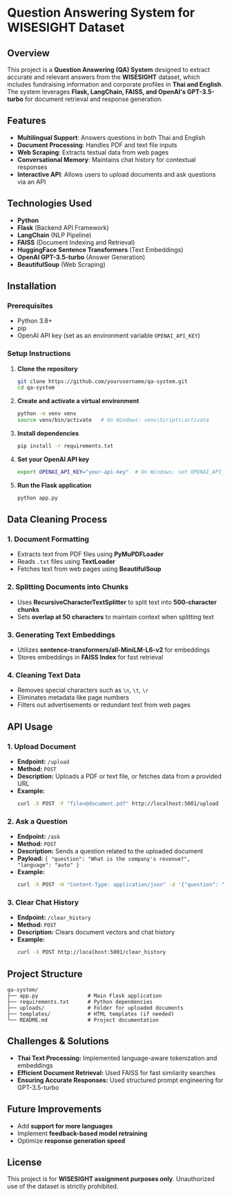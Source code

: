 # Question Answering System for WISESIGHT Dataset

## Overview
This project is a **Question Answering (QA) System** designed to extract accurate and relevant answers from the **WISESIGHT** dataset, which includes fundraising information and corporate profiles in **Thai and English**. The system leverages **Flask, LangChain, FAISS, and OpenAI's GPT-3.5-turbo** for document retrieval and response generation.


## Features
- **Multilingual Support**: Answers questions in both Thai and English
- **Document Processing**: Handles PDF and text file inputs
- **Web Scraping**: Extracts textual data from web pages
- **Conversational Memory**: Maintains chat history for contextual responses
- **Interactive API**: Allows users to upload documents and ask questions via an API

## Technologies Used
- **Python**
- **Flask** (Backend API Framework)
- **LangChain** (NLP Pipeline)
- **FAISS** (Document Indexing and Retrieval)
- **HuggingFace Sentence Transformers** (Text Embeddings)
- **OpenAI GPT-3.5-turbo** (Answer Generation)
- **BeautifulSoup** (Web Scraping)

## Installation
### Prerequisites
- Python 3.8+
- pip
- OpenAI API key (set as an environment variable `OPENAI_API_KEY`)

### Setup Instructions
1. **Clone the repository**
   ```bash
   git clone https://github.com/yourusername/qa-system.git
   cd qa-system
   ```

2. **Create and activate a virtual environment**
   ```bash
   python -m venv venv
   source venv/bin/activate   # On Windows: venv\Scripts\activate
   ```

3. **Install dependencies**
   ```bash
   pip install -r requirements.txt
   ```

4. **Set your OpenAI API key**
   ```bash
   export OPENAI_API_KEY="your-api-key"  # On Windows: set OPENAI_API_KEY="your-api-key"
   ```

5. **Run the Flask application**
   ```bash
   python app.py
   ```

## Data Cleaning Process
### 1. **Document Formatting**
   - Extracts text from PDF files using **PyMuPDFLoader**
   - Reads `.txt` files using **TextLoader**
   - Fetches text from web pages using **BeautifulSoup**

### 2. **Splitting Documents into Chunks**
   - Uses **RecursiveCharacterTextSplitter** to split text into **500-character chunks**
   - Sets **overlap at 50 characters** to maintain context when splitting text

### 3. **Generating Text Embeddings**
   - Utilizes **sentence-transformers/all-MiniLM-L6-v2** for embeddings
   - Stores embeddings in **FAISS Index** for fast retrieval

### 4. **Cleaning Text Data**
   - Removes special characters such as `\n`, `\t`, `\r`
   - Eliminates metadata like page numbers
   - Filters out advertisements or redundant text from web pages

## API Usage
### 1. **Upload Document**
- **Endpoint:** `/upload`
- **Method:** `POST`
- **Description:** Uploads a PDF or text file, or fetches data from a provided URL
- **Example:**
  ```bash
  curl -X POST -F "file=@document.pdf" http://localhost:5001/upload
  ```

### 2. **Ask a Question**
- **Endpoint:** `/ask`
- **Method:** `POST`
- **Description:** Sends a question related to the uploaded document
- **Payload:** `{ "question": "What is the company's revenue?", "language": "auto" }`
- **Example:**
  ```bash
  curl -X POST -H "Content-Type: application/json" -d '{"question": "What is the company’s revenue?", "language": "auto"}' http://localhost:5001/ask
  ```

### 3. **Clear Chat History**
- **Endpoint:** `/clear_history`
- **Method:** `POST`
- **Description:** Clears document vectors and chat history
- **Example:**
  ```bash
  curl -X POST http://localhost:5001/clear_history
  ```

## Project Structure
```
qa-system/
├── app.py                # Main Flask application
├── requirements.txt      # Python dependencies
├── uploads/              # Folder for uploaded documents
├── templates/            # HTML templates (if needed)
└── README.md             # Project documentation
```

## Challenges & Solutions
- **Thai Text Processing:** Implemented language-aware tokenization and embeddings
- **Efficient Document Retrieval:** Used FAISS for fast similarity searches
- **Ensuring Accurate Responses:** Used structured prompt engineering for GPT-3.5-turbo

## Future Improvements
- Add **support for more languages**
- Implement **feedback-based model retraining**
- Optimize **response generation speed**

## License
This project is for **WISESIGHT assignment purposes only**. Unauthorized use of the dataset is strictly prohibited.

